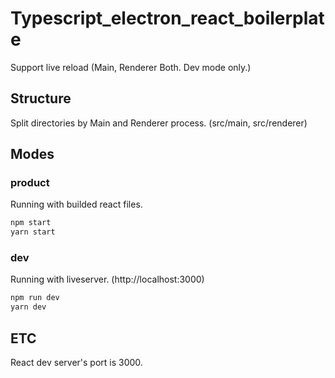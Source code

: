 # Typescript_electron_react_boilerplate

Support live reload (Main, Renderer Both. Dev mode only.)

## Structure

Split directories by Main and Renderer process.
(src/main, src/renderer)

## Modes

### product

Running with builded react files.

```cmd
npm start
yarn start
```

### dev

Running with liveserver. (http://localhost:3000)

```cmd
npm run dev
yarn dev
```

## ETC

React dev server's port is 3000. </br>
